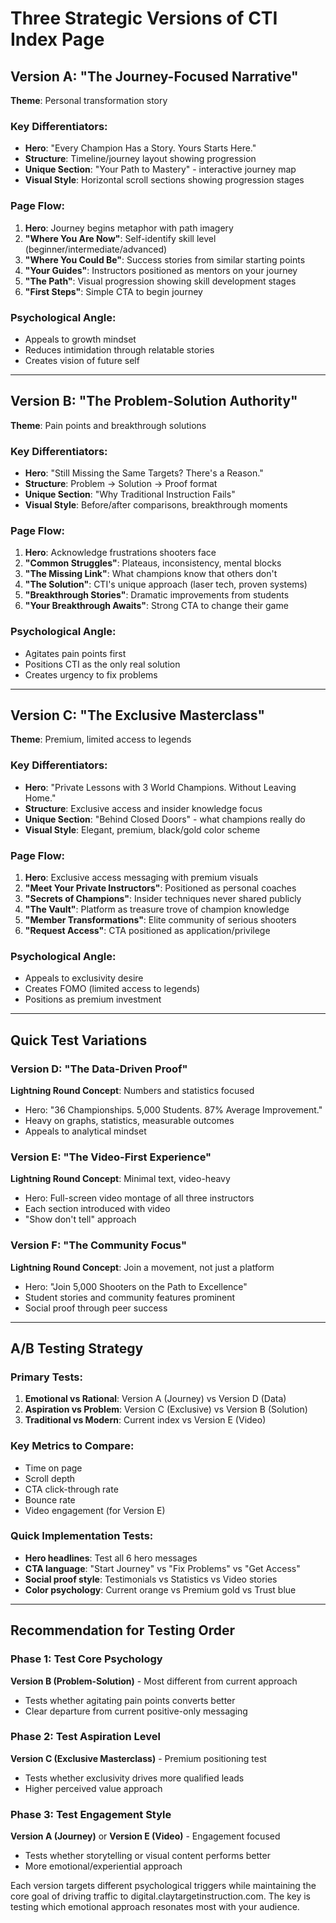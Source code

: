 # Three Strategic Versions of CTI Index Page

## Version A: "The Journey-Focused Narrative"
**Theme**: Personal transformation story

### Key Differentiators:
- **Hero**: "Every Champion Has a Story. Yours Starts Here."
- **Structure**: Timeline/journey layout showing progression
- **Unique Section**: "Your Path to Mastery" - interactive journey map
- **Visual Style**: Horizontal scroll sections showing progression stages

### Page Flow:
1. **Hero**: Journey begins metaphor with path imagery
2. **"Where You Are Now"**: Self-identify skill level (beginner/intermediate/advanced)
3. **"Where You Could Be"**: Success stories from similar starting points
4. **"Your Guides"**: Instructors positioned as mentors on your journey
5. **"The Path"**: Visual progression showing skill development stages
6. **"First Steps"**: Simple CTA to begin journey

### Psychological Angle:
- Appeals to growth mindset
- Reduces intimidation through relatable stories
- Creates vision of future self

---

## Version B: "The Problem-Solution Authority"
**Theme**: Pain points and breakthrough solutions

### Key Differentiators:
- **Hero**: "Still Missing the Same Targets? There's a Reason."
- **Structure**: Problem → Solution → Proof format
- **Unique Section**: "Why Traditional Instruction Fails" 
- **Visual Style**: Before/after comparisons, breakthrough moments

### Page Flow:
1. **Hero**: Acknowledge frustrations shooters face
2. **"Common Struggles"**: Plateaus, inconsistency, mental blocks
3. **"The Missing Link"**: What champions know that others don't
4. **"The Solution"**: CTI's unique approach (laser tech, proven systems)
5. **"Breakthrough Stories"**: Dramatic improvements from students
6. **"Your Breakthrough Awaits"**: Strong CTA to change their game

### Psychological Angle:
- Agitates pain points first
- Positions CTI as the only real solution
- Creates urgency to fix problems

---

## Version C: "The Exclusive Masterclass"
**Theme**: Premium, limited access to legends

### Key Differentiators:
- **Hero**: "Private Lessons with 3 World Champions. Without Leaving Home."
- **Structure**: Exclusive access and insider knowledge focus
- **Unique Section**: "Behind Closed Doors" - what champions really do
- **Visual Style**: Elegant, premium, black/gold color scheme

### Page Flow:
1. **Hero**: Exclusive access messaging with premium visuals
2. **"Meet Your Private Instructors"**: Positioned as personal coaches
3. **"Secrets of Champions"**: Insider techniques never shared publicly
4. **"The Vault"**: Platform as treasure trove of champion knowledge
5. **"Member Transformations"**: Elite community of serious shooters
6. **"Request Access"**: CTA positioned as application/privilege

### Psychological Angle:
- Appeals to exclusivity desire
- Creates FOMO (limited access to legends)
- Positions as premium investment

---

## Quick Test Variations

### Version D: "The Data-Driven Proof"
**Lightning Round Concept**: Numbers and statistics focused
- Hero: "36 Championships. 5,000 Students. 87% Average Improvement."
- Heavy on graphs, statistics, measurable outcomes
- Appeals to analytical mindset

### Version E: "The Video-First Experience"
**Lightning Round Concept**: Minimal text, video-heavy
- Hero: Full-screen video montage of all three instructors
- Each section introduced with video
- "Show don't tell" approach

### Version F: "The Community Focus"
**Lightning Round Concept**: Join a movement, not just a platform
- Hero: "Join 5,000 Shooters on the Path to Excellence"
- Student stories and community features prominent
- Social proof through peer success

---

## A/B Testing Strategy

### Primary Tests:
1. **Emotional vs Rational**: Version A (Journey) vs Version D (Data)
2. **Aspiration vs Problem**: Version C (Exclusive) vs Version B (Solution)
3. **Traditional vs Modern**: Current index vs Version E (Video)

### Key Metrics to Compare:
- Time on page
- Scroll depth
- CTA click-through rate
- Bounce rate
- Video engagement (for Version E)

### Quick Implementation Tests:
- **Hero headlines**: Test all 6 hero messages
- **CTA language**: "Start Journey" vs "Fix Problems" vs "Get Access"
- **Social proof style**: Testimonials vs Statistics vs Video stories
- **Color psychology**: Current orange vs Premium gold vs Trust blue

---

## Recommendation for Testing Order

### Phase 1: Test Core Psychology
**Version B (Problem-Solution)** - Most different from current approach
- Tests whether agitating pain points converts better
- Clear departure from current positive-only messaging

### Phase 2: Test Aspiration Level  
**Version C (Exclusive Masterclass)** - Premium positioning test
- Tests whether exclusivity drives more qualified leads
- Higher perceived value approach

### Phase 3: Test Engagement Style
**Version A (Journey)** or **Version E (Video)** - Engagement focused
- Tests whether storytelling or visual content performs better
- More emotional/experiential approach

Each version targets different psychological triggers while maintaining the core goal of driving traffic to digital.claytargetinstruction.com. The key is testing which emotional approach resonates most with your audience.
